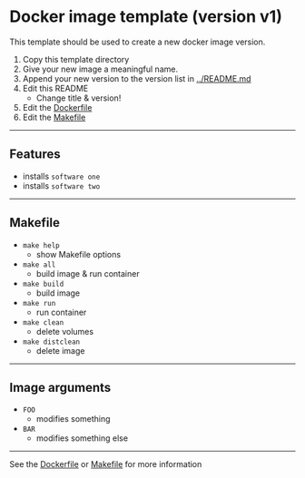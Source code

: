 <!-- Docker image <TITLE> (version <VERSION>) -->
# Docker image template (version v1)

<!-- SHORT DESCRIPTION -->
This template should be used to create a new docker image version.
1. Copy this template directory
2. Give your new image a meaningful name.
3. Append your new version to the version list in [../README.md](../README.md)
4. Edit this README
   - Change title & version!
5. Edit the [Dockerfile](./Dockerfile)
6. Edit the [Makefile](./Makefile)

---
## Features
<!-- LIST OF FEATURES -->
- installs `software one`
- installs `software two`

---
## Makefile
<!-- LIST OF MAKEFILE TARGETS -->
- `make help`
  - show Makefile options
- `make all`
  - build image & run container
- `make build`
  - build image
- `make run`
  - run container
- `make clean`
  - delete volumes
- `make distclean`
  - delete image

---
## Image arguments
<!-- LIST OF BUILD ARGUMENTS -->
- `FOO`
  - modifies something
- `BAR`
  - modifies something else

---
See the [Dockerfile](./Dockerfile) or [Makefile](./Makefile) for more information
